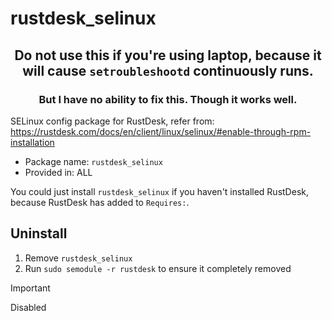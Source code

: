 # rustdesk_selinux

<h2 align="center">Do not use this if you're using laptop, because it will cause <code>setroubleshootd</code> continuously runs.</h2>

<h3 align="center">But I have no ability to fix this. Though it works well.</h3>

SELinux config package for RustDesk, refer from: <https://rustdesk.com/docs/en/client/linux/selinux/#enable-through-rpm-installation>

* Package name: `rustdesk_selinux`
* Provided in: ALL

You could just install `rustdesk_selinux` if you haven't installed RustDesk, because RustDesk has added to `Requires:`.

## Uninstall

1. Remove `rustdesk_selinux`
2. Run `sudo semodule -r rustdesk` to ensure it completely removed


> [!IMPORTANT]  
> Disabled